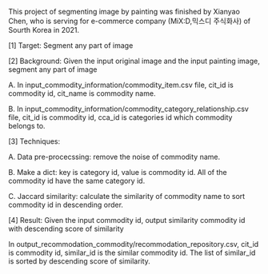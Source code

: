 This project of segmenting image by painting was finished by Xianyao Chen, who is serving for e-commerce company (MiX:D,믹스디 주식화사) of Sourth Korea in 2021.

[1] Target: Segment any part of image 

[2] Background: Given the input original image and the input painting image, segment any part of image

A. In input_commodity_information/commodity_item.csv file, cit_id is commodity id, cit_name is commodity name.

B. In input_commodity_information/commodity_category_relationship.csv file, cit_id is commodity id, cca_id is categories id which commodity belongs to.

[3] Techniques:

A. Data pre-procecssing: remove the noise of commodity name.

B. Make a dict: key is category id, value is commodity id. All of the commodity id have the same category id.

C. Jaccard similarity: calculate the similarity of commodity name to sort commodity id in descending order.

[4] Result: Given the input commodity id, output similarity commodity id with descending score of similarity

In output_recommodation_commodity/recommodation_repository.csv, cit_id is commodity id, similar_id is the similar commodity id. The list of similar_id is sorted by descending score of similarity.
